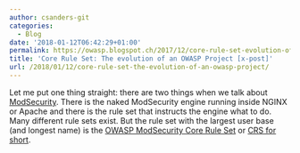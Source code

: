 ```yaml
---
author: csanders-git
categories:
  - Blog
date: '2018-01-12T06:42:29+01:00'
permalink: https://owasp.blogspot.ch/2017/12/core-rule-set-evolution-of-an-owasp-project.html
title: 'Core Rule Set: The evolution of an OWASP Project [x-post]'
url: /2018/01/12/core-rule-set-the-evolution-of-an-owasp-project/
---
```



Let me put one thing straight: there are two things when we talk about [ModSecurity](https://modsecurity.org/). There is the naked ModSecurity engine running inside NGINX or Apache and there is the rule set that instructs the engine what to do. Many different rule sets exist. But the rule set with the largest user base (and longest name) is the [OWASP ModSecurity Core Rule Set](https://www.owasp.org/index.php/Category:OWASP_ModSecurity_Core_Rule_Set_Project) or [CRS for short](https://coreruleset.org/).
